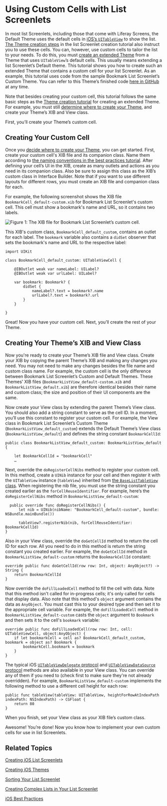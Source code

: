 # Using Custom Cells with List Screenlets [](id=using-custom-cells-with-list-screenlets)

In most list Screenlets, including those that come with Liferay Screens, the 
Default Theme uses the default cells in 
[iOS’s `UITableView`](https://developer.apple.com/reference/uikit/uitableview) 
to show the list. 
[The Theme creation steps](/develop/tutorials/-/knowledge_base/6-2/creating-ios-themes#creating-the-view) 
in the list Screenlet creation tutorial also instruct you to use these cells. 
You can, however, use custom cells to tailor the list to your needs. To do this, 
you must 
[create an extended Theme](/develop/tutorials/-/knowledge_base/6-2/creating-ios-themes)
from a Theme that uses `UITableView`’s default cells. This usually means 
extending a list Screenlet’s Default theme. This tutorial shows you how to 
create such an extended Theme that contains a custom cell for your list 
Screenlet. As an example, this tutorial uses code from the sample Bookmark List 
Screenlet’s Custom Theme. You can refer to this Theme’s finished code 
[here in GitHub](https://github.com/liferay/liferay-screens/tree/master/ios/Samples/Bookmark/BookmarkListScreenlet/Themes/TableView) 
at any time. 

Note that besides creating your custom cell, this tutorial follows the same 
basic steps as the 
[Theme creation tutorial](/develop/tutorials/-/knowledge_base/6-2/creating-ios-themes) 
for creating an extended Theme. For example, you must still 
[determine where to create your Theme](/develop/tutorials/-/knowledge_base/6-2/creating-ios-themes#determining-your-themes-location), 
and create your Theme’s XIB and View class. 

First, you’ll create your Theme’s custom cell. 

## Creating Your Custom Cell [](id=creating-your-custom-cell)

Once you 
[decide where to create your Theme](/develop/tutorials/-/knowledge_base/6-2/creating-ios-themes#determining-your-themes-location), 
you can get started. First, create your custom cell's XIB file and its companion 
class. Name them according to 
[the naming conventions in the best practices tutorial](/develop/tutorials/-/knowledge_base/6-2/ios-best-practices#naming-conventions). 
After defining your cell’s UI in the XIB, create as many outlets and actions as 
you need in its companion class. Also be sure to assign this class as the XIB’s 
custom class in Interface Builder. Note that if you want to use different 
layouts for different rows, you must create an XIB file and companion class for 
each. 

For example, the following screenshot shows the XIB file 
`BookmarkCell_default-custom.xib` for Bookmark List Screenlet's custom cell. 
This cell must show a bookmark's name and URL, so it contains two labels. 

![Figure 1: The XIB file for Bookmark List Screenlet’s custom cell.](../../images/screens-ios-xcode-custom-cell.png)

This XIB's custom class, `BookmarkCell_default_custom`, contains an outlet for 
each label. The `bookmark` variable also contains a `didSet` observer that sets 
the bookmark's name and URL to the respective label: 

    import UIKit

    class BookmarkCell_default_custom: UITableViewCell {

        @IBOutlet weak var nameLabel: UILabel?
        @IBOutlet weak var urlLabel: UILabel?

        var bookmark: Bookmark? {
            didSet {
                nameLabel?.text = bookmark?.name
                urlLabel?.text = bookmark?.url
            }
        }

    }

Great! Now you have your custom cell. Next, you’ll create the rest of your 
Theme. 

## Creating Your Theme’s XIB and View Class [](id=creating-your-themes-xib-and-view-class)

Now you're ready to create your Theme’s XIB file and View class. Create your XIB 
by copying the parent Theme’s XIB and making any changes you need. You may not 
need to make any changes besides the file name and custom class name. For 
example, the custom cell is the only difference between Bookmark List 
Screenlet’s Custom and Default Themes. These Themes’ XIB files 
(`BookmarkListView_default-custom.xib` and `BookmarkListView_default.xib`) are 
therefore identical besides their name and custom class; the size and position 
of their UI components are the same. 

Now create your View class by extending the parent Theme’s View class. You 
should also add a string constant to serve as the cell ID. In a moment, you’ll 
use this constant to register your custom cell. For example, the View class in 
Bookmark List Screenlet’s Custom Theme (`BookmarkListView_default_custom`) 
extends the Default Theme’s View class (`BookmarkListView_default`) and defines 
the string constant `BookmarkCellId`: 

    public class BookmarkListView_default_custom: BookmarkListView_default {

        let BookmarkCellId = "bookmarkCell"
        …

Next, override the `doRegisterCellNibs` method to register your custom cell. In 
this method, create a `UINib` instance for your cell and then register it with 
the `UITableView` instance (`tableView`) inherited from 
[the `BaseListTableView` class](https://github.com/liferay/liferay-screens/blob/master/ios/Framework/Core/Base/BaseListScreenlet/TableView/BaseListTableView.swift). 
When registering the nib file, you must use the string constant you created 
earlier as the `forCellReuseIdentifier`. For example, here’s the 
`doRegisterCellNibs` method in `BookmarkListView_default-custom`: 

      public override func doRegisterCellNibs() {
          let nib = UINib(nibName: "BookmarkCell_default-custom", bundle: NSBundle.mainBundle())

          tableView?.registerNib(nib, forCellReuseIdentifier: BookmarkCellId)
    }

Also in your View class, override the `doGetCellId` method to return the cell ID 
for each row. All you need to do in this method is return the string constant 
you created earlier. For example, the `doGetCellId` method in 
`BookmarkListView_default-custom` returns the `BookmarkCellId` constant: 

    override public func doGetCellId(row row: Int, object: AnyObject?) -> String {
        return BookmarkCellId
    }

Now override the `doFillLoadedCell` method to fill the cell with data. Note that 
this method isn't called for in-progress cells; it's only called for cells that 
display data. Also note that this method's `object` argument contains the data 
as `AnyObject`. You must cast this to your desired type and then set it to the 
appropriate cell variable. For example, the `doFillLoadedCell` method in 
`BookmarkListView_default-custom` casts the `object` argument to `Bookmark` and 
then sets it to the cell's `bookmark` variable: 

    override public func doFillLoadedCell(row row: Int, cell: UITableViewCell, object:AnyObject) {
        if let bookmarkCell = cell as? BookmarkCell_default_custom, bookmark = object as? Bookmark {
            bookmarkCell.bookmark = bookmark
        }
    }

The typical iOS 
[`UITableViewDelegate` protocol](https://developer.apple.com/library/ios/documentation/UIKit/Reference/UITableViewDelegate_Protocol/) 
and 
[`UITableViewDataSource` protocol](https://developer.apple.com/library/ios/documentation/UIKit/Reference/UITableViewDataSource_Protocol/) 
methods are also available in your View class. You can override any of them if 
you need to (check first to make sure they're not already overridden). For 
example, `BookmarkListView_default-custom` implements the following method to 
use a different cell height for each row: 

    public func tableView(tableView: UITableView, heightForRowAtIndexPath indexPath: NSIndexPath) -> CGFloat {
        return 80
    }

When you finish, set your View class as your XIB file’s custom class. 

Awesome! You’re done! Now you know how to implement your own custom cells for 
use in list Screenlets. 

## Related Topics [](id=related-topics)

[Creating iOS List Screenlets](/develop/tutorials/-/knowledge_base/6-2/creating-ios-list-screenlets)

[Creating iOS Themes](/develop/tutorials/-/knowledge_base/6-2/creating-ios-themes)

[Sorting Your List Screenlet](/develop/tutorials/-/knowledge_base/6-2/sorting-your-list-screenlet)

[Creating Complex Lists in Your List Screenlet](/develop/tutorials/-/knowledge_base/6-2/creating-complex-lists-in-your-list-screenlet)

[iOS Best Practices](/develop/tutorials/-/knowledge_base/6-2/ios-best-practices)
